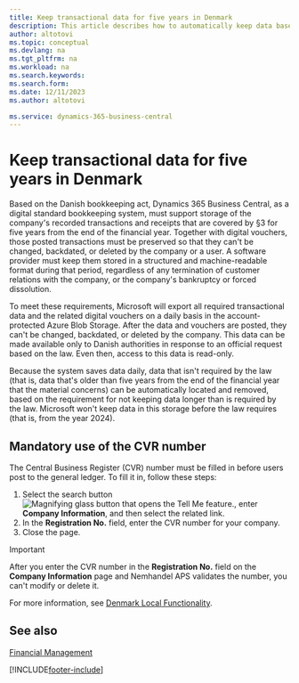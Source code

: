 ```yaml
---
title: Keep transactional data for five years in Denmark 
description: This article describes how to automatically keep data based on the Danish bookkeeping act.
author: altotovi
ms.topic: conceptual
ms.devlang: na
ms.tgt_pltfrm: na
ms.workload: na
ms.search.keywords:
ms.search.form: 
ms.date: 12/11/2023
ms.author: altotovi

ms.service: dynamics-365-business-central
---
```


# Keep transactional data for five years in Denmark

Based on the Danish bookkeeping act, Dynamics 365 Business Central, as a digital standard bookkeeping system, must support storage of the company's recorded transactions and receipts that are covered by §3 for five years from the end of the financial year. Together with digital vouchers, those posted transactions must be preserved so that they can't be changed, backdated, or deleted by the company or a user. A software provider must keep them stored in a structured and machine-readable format during that period, regardless of any termination of customer relations with the company, or the company's bankruptcy or forced dissolution.

To meet these requirements, Microsoft will export all required transactional data and the related digital vouchers on a daily basis in the account-protected Azure Blob Storage. After the data and vouchers are posted, they can't be changed, backdated, or deleted by the company. This data can be made available only to Danish authorities in response to an official request based on the law. Even then, access to this data is read-only.

Because the system saves data daily, data that isn't required by the law (that is, data that's older than five years from the end of the financial year that the material concerns) can be automatically located and removed, based on the requirement for not keeping data longer than is required by the law. Microsoft won't keep data in this storage before the law requires (that is, from the year 2024).

## Mandatory use of the CVR number

The Central Business Register (CVR) number must be filled in before users post to the general ledger. To fill it in, follow these steps:

1. Select the search button ![Magnifying glass button that opens the Tell Me feature.](../../media/ui-search/search_small.png "Tell me what you want to do"), enter **Company Information**, and then select the related link.
2. In the **Registration No.** field, enter the CVR number for your company.
3. Close the page.

> [!IMPORTANT]
> After you enter the CVR number in the **Registration No.** field on the **Company Information** page and Nemhandel APS validates the number, you can't modify or delete it.   

For more information, see [Denmark Local Functionality](denmark-local-functionality.md).

## See also

[Financial Management](../../finance.md)

[!INCLUDE[footer-include](../../includes/footer-banner.md)]
